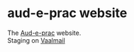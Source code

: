 # aud-e-prac website

The [Aud-e-prac](http://aud-e-prac.co.za) website.  
Staging on [Vaalmail](http://vaalmail.co.za/aud)
